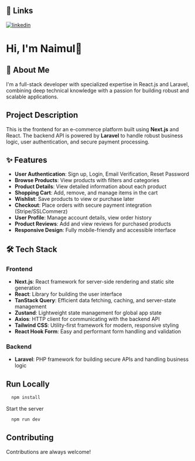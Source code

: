 
## 🔗 Links

[![linkedin](https://img.shields.io/badge/linkedin-0A66C2?style=for-the-badge&logo=linkedin&logoColor=white)](https://www.linkedin.com/in/root07)



# Hi, I'm Naimul👋


## 🚀 About Me
I'm a full-stack developer with specialized expertise in React.js and Laravel, combining deep technical knowledge with a passion for building robust and scalable applications.

## Project Description
This is the frontend for an e-commerce platform built using **Next.js** and React. The backend API is powered by **Laravel** to handle robust business logic, user authentication, and secure payment processing.


## ✨ Features

- **User Authentication**: Sign up, Login, Email Verification, Reset Password
- **Browse Products**: View products with filters and categories
- **Product Details**: View detailed information about each product
- **Shopping Cart**: Add, remove, and manage items in the cart
- **Wishlist**: Save products to view or purchase later
- **Checkout**: Place orders with secure payment integration (Stripe/SSLCommerz)
- **User Profile**: Manage account details, view order history
- **Product Reviews**: Add and view reviews for purchased products
- **Responsive Design**: Fully mobile-friendly and accessible interface


## 🛠️ Tech Stack
### **Frontend**
- **Next.js**: React framework for server-side rendering and static site generation
- **React**: Library for building the user interface
- **TanStack Query**: Efficient data fetching, caching, and server-state management
- **Zustand**: Lightweight state management for global app state
- **Axios**: HTTP client for communicating with the backend API
- **Tailwind CSS**: Utility-first framework for modern, responsive styling
- **React Hook Form**: Easy and performant form handling and validation

### **Backend**
- **Laravel**: PHP framework for building secure APIs and handling business logic


## Run Locally

```bash
  npm install
```

Start the server

```bash
  npm run dev
```


## Contributing

Contributions are always welcome!



